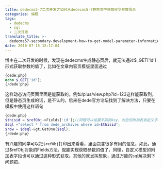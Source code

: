 ```yaml
---
title: dedecms5-7二次开发之如何从dedecms5-7静态页中获取模型参数信息
categories: 编程
tags:
  - dedecms
  - sql
  - 二次开发
translate_title: >-
  dedecms57-secondary-development-how-to-get-model-parameter-information-from-static-page
date: 2016-07-15 18:17:04
---
```

博主在二次开发的时候，发现在dedecms生成静态页后，就无法通过$_GET[‘id’]形式获取参数的值了，比如在文章内容页模版里面通过

```php
{dede:php}
echo $_GET['id'];
{/dede:php}
```
这样动态访问页面里面是能获取的，例如/plus/view.php?id=123这样能获取到，但是静态页生成的话，是不认的。后来在dede官方论坛找到了解决方法，只要在模板中使用这样语句
```php
{dede:php}
$thisid = $refObj->Fields['id'];//同理可以设置不同的key，对应的附加表自定义字段等
$sql ="select * from dede_archives where id=$thisid";
$row = $dsql-&gt;GetOne($sql);
{/dede:php}
```
有兴趣的同学可以把`$refObj`打印出来看看，里面包含很多有用的信息，如此，通过$refObj对象的Fields方法，就能实现获取参数的值了，同理，自定义模型的附加表字段也可以通过这种形式获取，其他的就发挥想象，通过万能的sql解决剩下问题把。